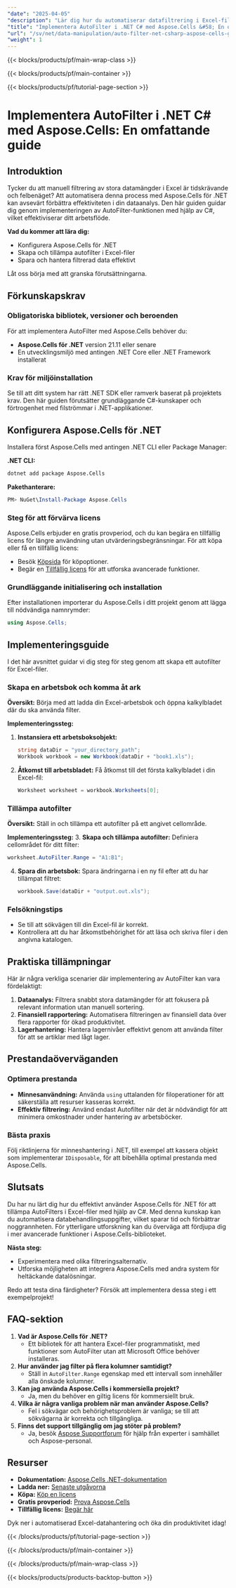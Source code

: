 ```yaml
---
"date": "2025-04-05"
"description": "Lär dig hur du automatiserar datafiltrering i Excel-filer med Aspose.Cells för .NET. Den här guiden behandlar installation, implementering och bästa praxis."
"title": "Implementera AutoFilter i .NET C# med Aspose.Cells &#58; En omfattande guide"
"url": "/sv/net/data-manipulation/auto-filter-net-csharp-aspose-cells-guide/"
"weight": 1
---
```


{{< blocks/products/pf/main-wrap-class >}}

{{< blocks/products/pf/main-container >}}

{{< blocks/products/pf/tutorial-page-section >}}


# Implementera AutoFilter i .NET C# med Aspose.Cells: En omfattande guide

## Introduktion

Tycker du att manuell filtrering av stora datamängder i Excel är tidskrävande och felbenäget? Att automatisera denna process med Aspose.Cells för .NET kan avsevärt förbättra effektiviteten i din dataanalys. Den här guiden guidar dig genom implementeringen av AutoFilter-funktionen med hjälp av C#, vilket effektiviserar ditt arbetsflöde.

**Vad du kommer att lära dig:**
- Konfigurera Aspose.Cells för .NET
- Skapa och tillämpa autofilter i Excel-filer
- Spara och hantera filtrerad data effektivt

Låt oss börja med att granska förutsättningarna.

## Förkunskapskrav

### Obligatoriska bibliotek, versioner och beroenden
För att implementera AutoFilter med Aspose.Cells behöver du:
- **Aspose.Cells för .NET** version 21.11 eller senare
- En utvecklingsmiljö med antingen .NET Core eller .NET Framework installerat

### Krav för miljöinstallation
Se till att ditt system har rätt .NET SDK eller ramverk baserat på projektets krav. Den här guiden förutsätter grundläggande C#-kunskaper och förtrogenhet med filströmmar i .NET-applikationer.

## Konfigurera Aspose.Cells för .NET

Installera först Aspose.Cells med antingen .NET CLI eller Package Manager:

**.NET CLI:**
```bash
dotnet add package Aspose.Cells
```

**Pakethanterare:**
```powershell
PM> NuGet\Install-Package Aspose.Cells
```

### Steg för att förvärva licens
Aspose.Cells erbjuder en gratis provperiod, och du kan begära en tillfällig licens för längre användning utan utvärderingsbegränsningar. För att köpa eller få en tillfällig licens:
- Besök [Köpsida](https://purchase.aspose.com/buy) för köpoptioner.
- Begär en [Tillfällig licens](https://purchase.aspose.com/temporary-license/) för att utforska avancerade funktioner.

### Grundläggande initialisering och installation
Efter installationen importerar du Aspose.Cells i ditt projekt genom att lägga till nödvändiga namnrymder:
```csharp
using Aspose.Cells;
```

## Implementeringsguide

I det här avsnittet guidar vi dig steg för steg genom att skapa ett autofilter för Excel-filer.

### Skapa en arbetsbok och komma åt ark

**Översikt:**
Börja med att ladda din Excel-arbetsbok och öppna kalkylbladet där du ska använda filter.

**Implementeringssteg:**
1. **Instansiera ett arbetsboksobjekt:**
   ```csharp
   string dataDir = "your_directory_path";
   Workbook workbook = new Workbook(dataDir + "book1.xls");
   ```
2. **Åtkomst till arbetsbladet:**
   Få åtkomst till det första kalkylbladet i din Excel-fil:
   ```csharp
   Worksheet worksheet = workbook.Worksheets[0];
   ```

### Tillämpa autofilter

**Översikt:**
Ställ in och tillämpa ett autofilter på ett angivet cellområde.

**Implementeringssteg:**
3. **Skapa och tillämpa autofilter:**
   Definiera cellområdet för ditt filter:
   ```csharp
   worksheet.AutoFilter.Range = "A1:B1";
   ```
4. **Spara din arbetsbok:**
   Spara ändringarna i en ny fil efter att du har tillämpat filtret:
   ```csharp
   workbook.Save(dataDir + "output.out.xls");
   ```

### Felsökningstips
- Se till att sökvägen till din Excel-fil är korrekt.
- Kontrollera att du har åtkomstbehörighet för att läsa och skriva filer i den angivna katalogen.

## Praktiska tillämpningar

Här är några verkliga scenarier där implementering av AutoFilter kan vara fördelaktigt:
1. **Dataanalys:** Filtrera snabbt stora datamängder för att fokusera på relevant information utan manuell sortering.
2. **Finansiell rapportering:** Automatisera filtreringen av finansiell data över flera rapporter för ökad produktivitet.
3. **Lagerhantering:** Hantera lagernivåer effektivt genom att använda filter för att se artiklar med lågt lager.

## Prestandaöverväganden

### Optimera prestanda
- **Minnesanvändning:** Använda `using` uttalanden för filoperationer för att säkerställa att resurser kasseras korrekt.
- **Effektiv filtrering:** Använd endast Autofilter när det är nödvändigt för att minimera omkostnader under hantering av arbetsböcker.

### Bästa praxis
Följ riktlinjerna för minneshantering i .NET, till exempel att kassera objekt som implementerar `IDisposable`, för att bibehålla optimal prestanda med Aspose.Cells.

## Slutsats

Du har nu lärt dig hur du effektivt använder Aspose.Cells för .NET för att tillämpa AutoFilters i Excel-filer med hjälp av C#. Med denna kunskap kan du automatisera databehandlingsuppgifter, vilket sparar tid och förbättrar noggrannheten. För ytterligare utforskning kan du överväga att fördjupa dig i mer avancerade funktioner i Aspose.Cells-biblioteket.

**Nästa steg:**
- Experimentera med olika filtreringsalternativ.
- Utforska möjligheten att integrera Aspose.Cells med andra system för heltäckande datalösningar.

Redo att testa dina färdigheter? Försök att implementera dessa steg i ett exempelprojekt!

## FAQ-sektion

1. **Vad är Aspose.Cells för .NET?**
   - Ett bibliotek för att hantera Excel-filer programmatiskt, med funktioner som AutoFilter utan att Microsoft Office behöver installeras.
2. **Hur använder jag filter på flera kolumner samtidigt?**
   - Ställ in `AutoFilter.Range` egenskap med ett intervall som innehåller alla önskade kolumner.
3. **Kan jag använda Aspose.Cells i kommersiella projekt?**
   - Ja, men du behöver en giltig licens för kommersiellt bruk.
4. **Vilka är några vanliga problem när man använder Aspose.Cells?**
   - Fel i sökvägar och behörighetsproblem är vanliga; se till att sökvägarna är korrekta och tillgängliga.
5. **Finns det support tillgänglig om jag stöter på problem?**
   - Ja, besök [Aspose Supportforum](https://forum.aspose.com/c/cells/9) för hjälp från experter i samhället och Aspose-personal.

## Resurser
- **Dokumentation:** [Aspose.Cells .NET-dokumentation](https://reference.aspose.com/cells/net/)
- **Ladda ner:** [Senaste utgåvorna](https://releases.aspose.com/cells/net/)
- **Köpa:** [Köp en licens](https://purchase.aspose.com/buy)
- **Gratis provperiod:** [Prova Aspose.Cells](https://releases.aspose.com/cells/net/)
- **Tillfällig licens:** [Begär här](https://purchase.aspose.com/temporary-license/)

Dyk ner i automatiserad Excel-datahantering och öka din produktivitet idag!

{{< /blocks/products/pf/tutorial-page-section >}}

{{< /blocks/products/pf/main-container >}}

{{< /blocks/products/pf/main-wrap-class >}}

{{< blocks/products/products-backtop-button >}}